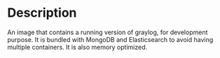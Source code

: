 # Description
An image that contains a running version of graylog, for development purpose. 
It is bundled with MongoDB and Elasticsearch to avoid having multiple containers.
It is also memory optimized. 

